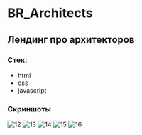 # BR_Architects

## Лендинг про архитекторов

### Стек:
- html
- css
- javascript

### Скриншоты
![12](https://user-images.githubusercontent.com/87998138/200156884-e8712c13-8ca1-4122-bf22-a7a2773c0011.PNG)
![13](https://user-images.githubusercontent.com/87998138/200156885-cd9f0062-8b35-44d9-858d-f88cc22bb045.PNG)
![14](https://user-images.githubusercontent.com/87998138/200156887-e912783b-28cd-4f7e-9269-fe8ec2b12f0e.PNG)
![15](https://user-images.githubusercontent.com/87998138/200156888-cb637150-c748-487f-8870-5480b3b0ad20.PNG)
![16](https://user-images.githubusercontent.com/87998138/200156889-c6b61c0c-10a6-4514-9226-2fa5bb32dd40.PNG)
